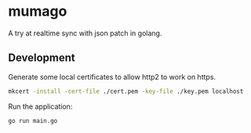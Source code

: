 # mumago

A try at realtime sync with json patch in golang.

## Development

Generate some local certificates to allow http2 to work on https.

```bash
mkcert -install -cert-file ./cert.pem -key-file ./key.pem localhost
```

Run the application:

```bash
go run main.go
```